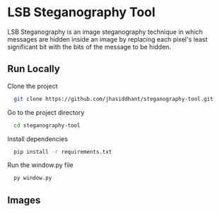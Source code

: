 # LSB Steganography Tool

LSB Steganography is an image steganography technique in which messages are hidden inside an image by replacing each pixel's least significant bit with the bits of the message to be hidden.

## Run Locally

Clone the project

```bash
  git clone https://github.com/jhasiddhant/steganography-tool.git
```

Go to the project directory

```bash
  cd steganography-tool
```

Install dependencies

```bash
  pip install -r requirements.txt
```

Run the window.py file

```bash
  py window.py
```


## Images

